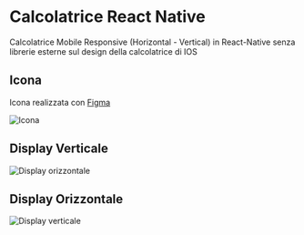 # Calcolatrice React Native

Calcolatrice Mobile Responsive (Horizontal - Vertical) in React-Native senza librerie esterne sul design della calcolatrice di IOS

## Icona

 Icona realizzata con [Figma](https://www.figma.com/)   

![Icona](https://github.com/vittorioPiotti/Calcolatrice-React-Native/blob/main/icon.png)

## Display Verticale

![Display orizzontale](https://github.com/vittorioPiotti/Calcolatrice-React-Native/blob/main/calc_screenshot_horizontal.png)

## Display Orizzontale

![Display verticale](https://github.com/vittorioPiotti/Calcolatrice-React-Native/blob/main/calc_screenshot_vertical.png)  


